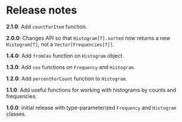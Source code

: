 # Release notes

**2.1.0**:  Add `countForItem` function.

**2.0.0**: Changes API so that `Histogram[T].sorted` now returns a new `Histogram[T]`, not a `Vector[Frequencies[T]]`.

**1.4.0**:  Add `fromCex` function on `Histogram` object.

**1.3.0**: Add `cex` functions on `Frequency` and `Histogram`.

**1.2.0**: Add `percentForCount` function to `Histogram`.

**1.1.0**: Add useful functions for working with histograms by counts and frequencies.

**1.0.0**: initial release with type-parameterized `Frequency` and `Histogram` classes.
